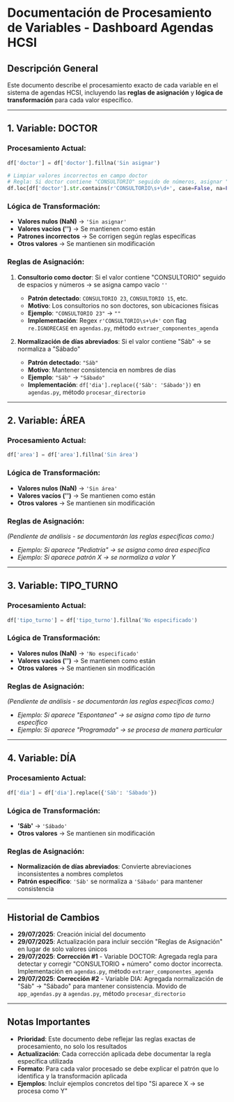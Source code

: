 # Documentación de Procesamiento de Variables - Dashboard Agendas HCSI

## Descripción General
Este documento describe el procesamiento exacto de cada variable en el sistema de agendas HCSI, incluyendo las **reglas de asignación** y **lógica de transformación** para cada valor específico.

---

## 1. Variable: DOCTOR

### Procesamiento Actual:
```python
df['doctor'] = df['doctor'].fillna('Sin asignar')

# Limpiar valores incorrectos en campo doctor
# Regla: Si doctor contiene "CONSULTORIO" seguido de números, asignar "Sin asignar"
df.loc[df['doctor'].str.contains(r'CONSULTORIO\s+\d+', case=False, na=False), 'doctor'] = 'Sin asignar'
```

### Lógica de Transformación:
- **Valores nulos (NaN)** → `'Sin asignar'`
- **Valores vacíos ('')** → Se mantienen como están
- **Patrones incorrectos** → Se corrigen según reglas específicas
- **Otros valores** → Se mantienen sin modificación

### Reglas de Asignación:
1. **Consultorio como doctor**: Si el valor contiene "CONSULTORIO" seguido de espacios y números → se asigna campo vacío `''`
   - **Patrón detectado**: `CONSULTORIO 23`, `CONSULTORIO 15`, etc.
   - **Motivo**: Los consultorios no son doctores, son ubicaciones físicas
   - **Ejemplo**: `"CONSULTORIO 23"` → `""`
   - **Implementación**: Regex `r'CONSULTORIO\s+\d+'` con flag `re.IGNORECASE` en `agendas.py`, método `extraer_componentes_agenda`

2. **Normalización de días abreviados**: Si el valor contiene "Sáb" → se normaliza a "Sábado"
   - **Patrón detectado**: `"Sáb"`
   - **Motivo**: Mantener consistencia en nombres de días
   - **Ejemplo**: `"Sáb"` → `"Sábado"`
   - **Implementación**: `df['dia'].replace({'Sáb': 'Sábado'})` en `agendas.py`, método `procesar_directorio`

---

## 2. Variable: ÁREA

### Procesamiento Actual:
```python
df['area'] = df['area'].fillna('Sin área')
```

### Lógica de Transformación:
- **Valores nulos (NaN)** → `'Sin área'`
- **Valores vacíos ('')** → Se mantienen como están
- **Otros valores** → Se mantienen sin modificación

### Reglas de Asignación:
*(Pendiente de análisis - se documentarán las reglas específicas como:)*
- *Ejemplo: Si aparece "Pediatría" → se asigna como área específica*
- *Ejemplo: Si aparece patrón X → se normaliza a valor Y*

---

## 3. Variable: TIPO_TURNO

### Procesamiento Actual:
```python
df['tipo_turno'] = df['tipo_turno'].fillna('No especificado')
```

### Lógica de Transformación:
- **Valores nulos (NaN)** → `'No especificado'`
- **Valores vacíos ('')** → Se mantienen como están
- **Otros valores** → Se mantienen sin modificación

### Reglas de Asignación:
*(Pendiente de análisis - se documentarán las reglas específicas como:)*
- *Ejemplo: Si aparece "Espontanea" → se asigna como tipo de turno específico*
- *Ejemplo: Si aparece "Programada" → se procesa de manera particular*

---

## 4. Variable: DÍA

### Procesamiento Actual:
```python
df['dia'] = df['dia'].replace({'Sáb': 'Sábado'})
```

### Lógica de Transformación:
- **'Sáb'** → `'Sábado'`
- **Otros valores** → Se mantienen sin modificación

### Reglas de Asignación:
- **Normalización de días abreviados**: Convierte abreviaciones inconsistentes a nombres completos
- **Patrón específico**: `'Sáb'` se normaliza a `'Sábado'` para mantener consistencia

---

## Historial de Cambios
- **29/07/2025**: Creación inicial del documento
- **29/07/2025**: Actualización para incluir sección "Reglas de Asignación" en lugar de solo valores únicos
- **29/07/2025**: **Corrección #1** - Variable DOCTOR: Agregada regla para detectar y corregir "CONSULTORIO + número" como doctor incorrecta. Implementación en `agendas.py`, método `extraer_componentes_agenda`
- **29/07/2025**: **Corrección #2** - Variable DIA: Agregada normalización de "Sáb" → "Sábado" para mantener consistencia. Movido de `app_agendas.py` a `agendas.py`, método `procesar_directorio`

---

## Notas Importantes
- **Prioridad**: Este documento debe reflejar las reglas exactas de procesamiento, no solo los resultados
- **Actualización**: Cada corrección aplicada debe documentar la regla específica utilizada
- **Formato**: Para cada valor procesado se debe explicar el patrón que lo identifica y la transformación aplicada
- **Ejemplos**: Incluir ejemplos concretos del tipo "Si aparece X → se procesa como Y"

